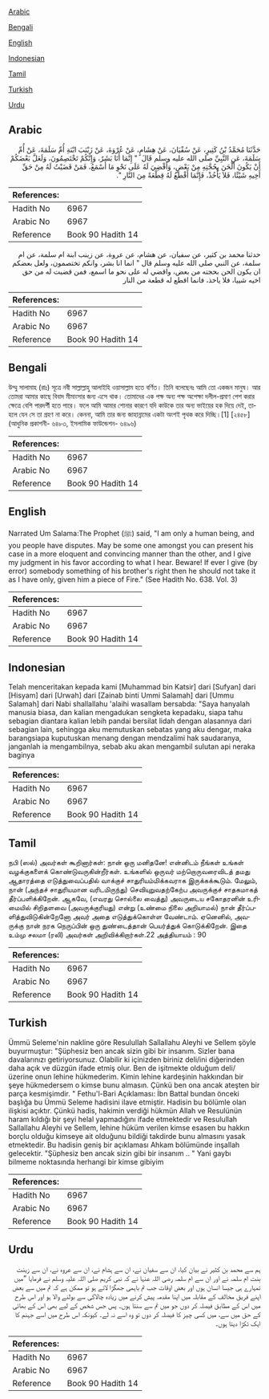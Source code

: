 [Arabic](#arabic)

[Bengali](#bengali)

[English](#english)

[Indonesian](#indonesian)

[Tamil](#tamil)

[Turkish](#turkish)

[Urdu](#urdu)

## Arabic


<div dir="rtl" lang="ar" style={{fontSize:'larger',backgroundColor:'#f8f9fa',padding:20}}>
حَدَّثَنَا مُحَمَّدُ بْنُ كَثِيرٍ، عَنْ سُفْيَانَ، عَنْ هِشَامٍ، عَنْ عُرْوَةَ، عَنْ زَيْنَبَ ابْنَةِ أُمِّ سَلَمَةَ، عَنْ أُمِّ سَلَمَةَ، عَنِ النَّبِيِّ صلى الله عليه وسلم قَالَ ‏ "‏ إِنَّمَا أَنَا بَشَرٌ، وَإِنَّكُمْ تَخْتَصِمُونَ، وَلَعَلَّ بَعْضَكُمْ أَنْ يَكُونَ أَلْحَنَ بِحُجَّتِهِ مِنْ بَعْضٍ، وَأَقْضِيَ لَهُ عَلَى نَحْوِ مَا أَسْمَعُ، فَمَنْ قَضَيْتُ لَهُ مِنْ حَقِّ أَخِيهِ شَيْئًا، فَلاَ يَأْخُذْ، فَإِنَّمَا أَقْطَعُ لَهُ قِطْعَةً مِنَ النَّارِ ‏"‏‏.‏
</div>
<div style={{backgroundColor:'#f8f9fa',padding:20, marginBottom: 10}}><table> <thead> <tr> <th>References:</th> <th></th> </tr> </thead> <tbody><tr><td>Hadith No</td><td>6967</td></tr><tr><td>Arabic No</td><td>6967</td></tr><tr><td>Reference</td><td>Book 90 Hadith 14</td></tr></tbody></table></div>


<div dir="rtl" lang="ar" style={{fontSize:'larger',backgroundColor:'#f8f9fa',padding:20}}>
حدثنا محمد بن كثير، عن سفيان، عن هشام، عن عروة، عن زينب ابنة ام سلمة، عن ام سلمة، عن النبي صلى الله عليه وسلم قال " انما انا بشر، وانكم تختصمون، ولعل بعضكم ان يكون الحن بحجته من بعض، واقضي له على نحو ما اسمع، فمن قضيت له من حق اخيه شييا، فلا ياخذ، فانما اقطع له قطعة من النار
</div>
<div style={{backgroundColor:'#f8f9fa',padding:20, marginBottom: 10}}><table> <thead> <tr> <th>References:</th> <th></th> </tr> </thead> <tbody><tr><td>Hadith No</td><td>6967</td></tr><tr><td>Arabic No</td><td>6967</td></tr><tr><td>Reference</td><td>Book 90 Hadith 14</td></tr></tbody></table></div>

## Bengali


<div dir="ltr" lang="bn" style={{fontSize:'larger',backgroundColor:'#f8f9fa',padding:20}}>
উম্মু সালামাহ (রাঃ) সূত্রে নবী সাল্লাল্লাহু আলাইহি ওয়াসাল্লাম হতে বর্ণিত। তিনি বলেছেনঃ আমি তো একজন মানুষ। আর তোমরা আমার কাছে বিবাদ মীমাংসার জন্য এসে থাক। তোমাদের এক পক্ষ অন্য পক্ষ অপেক্ষা দলীল-প্রমাণ পেশ করার ক্ষেত্রে বেশি পারদর্শী হতে পারে। ফলে আমি আমার শোনার কারণে যদি কাউকে তার অন্য ভাইয়ের হক দিয়ে দেই, তাহলে যেন সে তা গ্রহণ না করে। কেননা, আমি তার জন্য জাহান্নামের একটা অংশই পৃথক করে দিচ্ছি।[1] [২৪৫৮] (আধুনিক প্রকাশনী- ৬৪৮৩, ইসলামিক ফাউন্ডেশন- ৬৪৯৬)
</div>
<div style={{backgroundColor:'#f8f9fa',padding:20, marginBottom: 10}}><table> <thead> <tr> <th>References:</th> <th></th> </tr> </thead> <tbody><tr><td>Hadith No</td><td>6967</td></tr><tr><td>Arabic No</td><td>6967</td></tr><tr><td>Reference</td><td>Book 90 Hadith 14</td></tr></tbody></table></div>

## English


<div dir="ltr" lang="en" style={{fontSize:'larger',backgroundColor:'#f8f9fa',padding:20}}>
Narrated Um Salama:The Prophet (ﷺ) said, "I am only a human being, and you people have disputes. May be some one amongst you can present his case in a more eloquent and convincing manner than the other, and I give my judgment in his favor according to what I hear. Beware! If ever I give (by error) somebody something of his brother's right then he should not take it as I have only, given him a piece of Fire." (See Hadith No. 638. Vol. 3)
</div>
<div style={{backgroundColor:'#f8f9fa',padding:20, marginBottom: 10}}><table> <thead> <tr> <th>References:</th> <th></th> </tr> </thead> <tbody><tr><td>Hadith No</td><td>6967</td></tr><tr><td>Arabic No</td><td>6967</td></tr><tr><td>Reference</td><td>Book 90 Hadith 14</td></tr></tbody></table></div>

## Indonesian


<div dir="ltr" lang="id" style={{fontSize:'larger',backgroundColor:'#f8f9fa',padding:20}}>
Telah menceritakan kepada kami [Muhammad bin Katsir] dari [Sufyan] dari [Hisyam] dari [Urwah] dari [Zainab binti Ummi Salamah] dari [Ummu Salamah] dari Nabi shallallahu 'alaihi wasallam bersabda: "Saya hanyalah manusia biasa, dan kalian mengadukan sengketa kepadaku, siapa tahu sebagian diantara kalian lebih pandai bersilat lidah dengan alasannya dari sebagian lain, sehingga aku memutuskan sebatas yang aku dengar, maka barangsiapa kuputuskan menang dengan mendzalimi hak saudaranya, janganlah ia mengambilnya, sebab aku akan mengambil sulutan api neraka baginya
</div>
<div style={{backgroundColor:'#f8f9fa',padding:20, marginBottom: 10}}><table> <thead> <tr> <th>References:</th> <th></th> </tr> </thead> <tbody><tr><td>Hadith No</td><td>6967</td></tr><tr><td>Arabic No</td><td>6967</td></tr><tr><td>Reference</td><td>Book 90 Hadith 14</td></tr></tbody></table></div>

## Tamil


<div dir="ltr" lang="ta" style={{fontSize:'larger',backgroundColor:'#f8f9fa',padding:20}}>
நபி (ஸல்) அவர்கள் கூறினார்கள்: நான் ஒரு மனிதனே! என்னிடம் நீங்கள் உங்கள் வழக்குகளைக் கொண்டுவருகின்றீர்கள். உங்களில் ஒருவர் மற்றொருவரைவிடத் தமது ஆதாரத்தை எடுத்துவைப்பதில் வாக்குச் சாதுரியம்மிக்கவராக இருக்கக்கூடும். மேலும், நான் (அந்தச் சாதுரியமான வரிடமிருந்து) செவியுறுவதற்கேற்ப அவருக்குச் சாதகமாகத் தீர்ப்பளிக்கிறேன். ஆகவே, (எவரது சொல்லை வைத்து) அவருடைய சகோதரனின் உரிமையில் சிறிதளவை (அவருக்குரியது) என்று (உண்மை நிலை அறியாமல்) நான் தீர்ப்பளித்துவிடுகின்றேனோ அவர் அதை எடுத்துக்கொள்ள வேண்டாம். ஏனெனில், அவருக்கு நான் நரக நெருப்பின் ஒரு துண்டைத்தான் பெயர்த்துக் கொடுக்கிறேன். இதை உம்மு சலமா (ரலி) அவர்கள் அறிவிக்கிறார்கள்.22 அத்தியாயம் : 90
</div>
<div style={{backgroundColor:'#f8f9fa',padding:20, marginBottom: 10}}><table> <thead> <tr> <th>References:</th> <th></th> </tr> </thead> <tbody><tr><td>Hadith No</td><td>6967</td></tr><tr><td>Arabic No</td><td>6967</td></tr><tr><td>Reference</td><td>Book 90 Hadith 14</td></tr></tbody></table></div>

## Turkish


<div dir="ltr" lang="tr" style={{fontSize:'larger',backgroundColor:'#f8f9fa',padding:20}}>
Ümmü Seleme'nin nakline göre Resulullah Sallallahu Aleyhi ve Sellem şöyle buyurmuştur: "Şüphesiz ben ancak sizin gibi bir insanım. Sizler bana davalarınızı getiriyorsunuz. Olabilir ki içinizden biriniz deli/ini diğerinden daha açık ve düzgün ifade etmiş olur. Ben de işitmekte olduğum deli/ üzerine onun lehine hükmederim. Kimin lehine kardeşinin hakkından bir şeye hükmedersem o kimse bunu almasın. Çünkü ben ona ancak ateşten bir parça kesmişimdir. " Fethu'l-Bari Açıklaması: İbn Battal bundan önceki başlığa bu Ümmü Seleme hadisini ilave etmiştir. Hadisin bu bölümle olan ilişkisi açıktır. Çünkü hadis, hakimin verdiği hükmün Allah ve Resulünün haram kıldığı bir şeyi helal yapmadığını ifade etmektedir ve Resulullah Sallallahu Aleyhi ve Sellem, lehine hüküm verilen kimse esasen bu hakkın borçlu olduğu kimseye ait olduğunu bildiği takdirde bunu almasını yasak etmektedir. Bu hadisin geniş bir açıklaması Ahkam bölümünde inşallah gelecektir. "Şüphesiz ben ancak sizin gibi bir insanım .. " Yani gaybı bilmeme noktasında herhangi bir kimse gibiyim
</div>
<div style={{backgroundColor:'#f8f9fa',padding:20, marginBottom: 10}}><table> <thead> <tr> <th>References:</th> <th></th> </tr> </thead> <tbody><tr><td>Hadith No</td><td>6967</td></tr><tr><td>Arabic No</td><td>6967</td></tr><tr><td>Reference</td><td>Book 90 Hadith 14</td></tr></tbody></table></div>

## Urdu


<div dir="rtl" lang="ur" style={{fontSize:'larger',backgroundColor:'#f8f9fa',padding:20}}>
ہم سے محمد بن کثیر نے بیان کیا، ان سے سفیان نے، ان سے ہشام نے، ان سے عروہ نے، ان سے زینت بنت ام سلمہ نے اور ان سے ام سلمہ رضی اللہ عنہا نے کہ نبی کریم صلی اللہ علیہ وسلم نے فرمایا ”میں تمہارے ہی جیسا انسان ہوں اور بعض اوقات جب تم باہمی جھگڑا لاتے ہو تو ممکن ہے کہ تم میں سے بعض اپنے فریق مخالف کے مقابلہ میں اپنا مقدمہ پیش کرنے میں زیادہ چالاکی سے بولنے والا ہو اور اس طرح میں اس کے مطابق فیصلہ کر دوں جو میں تم سے سنتا ہوں۔ پس جس شخص کے لیے بھی اس کے بھائی کے حق میں سے، میں کسی چیز کا فیصلہ کر دوں تو وہ اسے نہ لے۔ کیونکہ اس طرح میں اسے جہنم کا ایک ٹکڑا دیتا ہوں۔
</div>
<div style={{backgroundColor:'#f8f9fa',padding:20, marginBottom: 10}}><table> <thead> <tr> <th>References:</th> <th></th> </tr> </thead> <tbody><tr><td>Hadith No</td><td>6967</td></tr><tr><td>Arabic No</td><td>6967</td></tr><tr><td>Reference</td><td>Book 90 Hadith 14</td></tr></tbody></table></div>